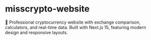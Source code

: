 # misscrypto-website
🚀 Professional cryptocurrency website with exchange comparison, calculators, and real-time data. Built with Next.js 15, featuring modern design and responsive layouts.
